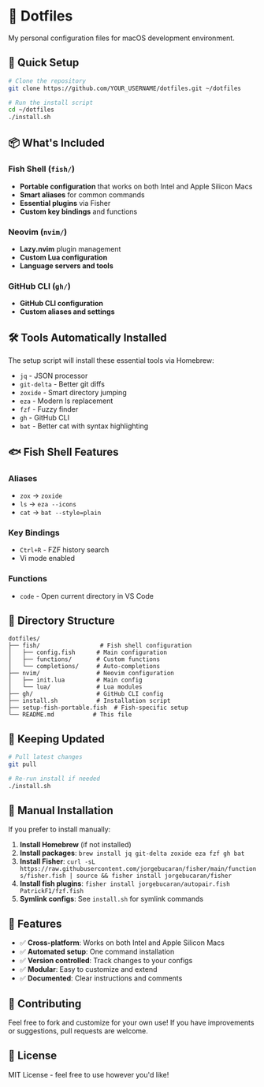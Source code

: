 # 🔧 Dotfiles

My personal configuration files for macOS development environment.

## 🚀 Quick Setup

```bash
# Clone the repository
git clone https://github.com/YOUR_USERNAME/dotfiles.git ~/dotfiles

# Run the install script
cd ~/dotfiles
./install.sh
```

## 📦 What's Included

### Fish Shell (`fish/`)
- **Portable configuration** that works on both Intel and Apple Silicon Macs
- **Smart aliases** for common commands
- **Essential plugins** via Fisher
- **Custom key bindings** and functions

### Neovim (`nvim/`)
- **Lazy.nvim** plugin management
- **Custom Lua configuration**
- **Language servers and tools**

### GitHub CLI (`gh/`)
- **GitHub CLI configuration**
- **Custom aliases and settings**

## 🛠 Tools Automatically Installed

The setup script will install these essential tools via Homebrew:
- `jq` - JSON processor
- `git-delta` - Better git diffs  
- `zoxide` - Smart directory jumping
- `eza` - Modern ls replacement
- `fzf` - Fuzzy finder
- `gh` - GitHub CLI
- `bat` - Better cat with syntax highlighting

## 🐟 Fish Shell Features

### Aliases
- `zox` → `zoxide`
- `ls` → `eza --icons`
- `cat` → `bat --style=plain`

### Key Bindings
- `Ctrl+R` - FZF history search
- Vi mode enabled

### Functions
- `code` - Open current directory in VS Code

## 📁 Directory Structure

```
dotfiles/
├── fish/                 # Fish shell configuration
│   ├── config.fish      # Main configuration
│   ├── functions/       # Custom functions
│   └── completions/     # Auto-completions
├── nvim/                # Neovim configuration
│   ├── init.lua         # Main config
│   └── lua/             # Lua modules
├── gh/                  # GitHub CLI config
├── install.sh           # Installation script
├── setup-fish-portable.fish  # Fish-specific setup
└── README.md           # This file
```

## 🔄 Keeping Updated

```bash
# Pull latest changes
git pull

# Re-run install if needed
./install.sh
```

## 🎯 Manual Installation

If you prefer to install manually:

1. **Install Homebrew** (if not installed)
2. **Install packages**: `brew install jq git-delta zoxide eza fzf gh bat`
3. **Install Fisher**: `curl -sL https://raw.githubusercontent.com/jorgebucaran/fisher/main/functions/fisher.fish | source && fisher install jorgebucaran/fisher`
4. **Install fish plugins**: `fisher install jorgebucaran/autopair.fish PatrickF1/fzf.fish`
5. **Symlink configs**: See `install.sh` for symlink commands

## 🌟 Features

- ✅ **Cross-platform**: Works on both Intel and Apple Silicon Macs
- ✅ **Automated setup**: One command installation
- ✅ **Version controlled**: Track changes to your configs
- ✅ **Modular**: Easy to customize and extend
- ✅ **Documented**: Clear instructions and comments

## 🤝 Contributing

Feel free to fork and customize for your own use! If you have improvements or suggestions, pull requests are welcome.

## 📝 License

MIT License - feel free to use however you'd like!
